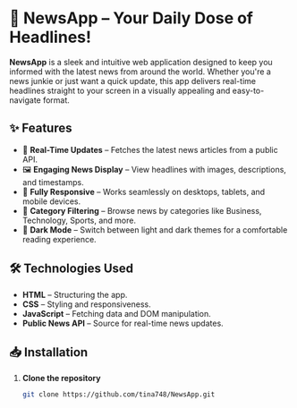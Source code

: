 # 📰 NewsApp – Your Daily Dose of Headlines!  

**NewsApp** is a sleek and intuitive web application designed to keep you informed with the latest news from around the world. Whether you're a news junkie or just want a quick update, this app delivers real-time headlines straight to your screen in a visually appealing and easy-to-navigate format.  

## ✨ Features  

- 📢 **Real-Time Updates** – Fetches the latest news articles from a public API.  
- 🖼 **Engaging News Display** – View headlines with images, descriptions, and timestamps.  
- 📱 **Fully Responsive** – Works seamlessly on desktops, tablets, and mobile devices.  
- 📌 **Category Filtering** – Browse news by categories like Business, Technology, Sports, and more.  
- 🌙 **Dark Mode** – Switch between light and dark themes for a comfortable reading experience.  


## 🛠 Technologies Used  

- **HTML** – Structuring the app.  
- **CSS** – Styling and responsiveness.  
- **JavaScript** – Fetching data and DOM manipulation.  
- **Public News API** – Source for real-time news updates.  

## 📥 Installation  

1. **Clone the repository**  
   ```bash
   git clone https://github.com/tina748/NewsApp.git
